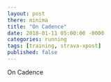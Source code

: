 ```yaml
---
layout: post
there: minima
title: "On Cadence"
date: 2018-01-11 05:00:00 -0000
categories: running
tags: [training, strava-xpost]
published: false
---
```



On Cadence
